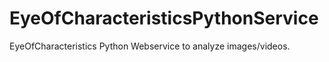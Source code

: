 # EyeOfCharacteristicsPythonService
EyeOfCharacteristics Python Webservice to analyze images/videos.
